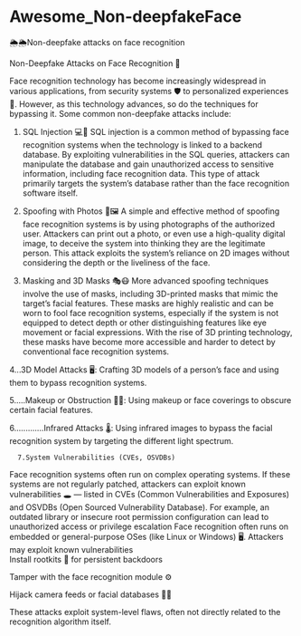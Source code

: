 # Awesome_Non-deepfakeFace
🌦️🌦️Non-deepfake attacks on face recognition 


Non-Deepfake Attacks on Face Recognition 🤖

Face recognition technology has become increasingly widespread in various applications, from security systems 🛡️ to personalized experiences 👥. However, as this technology advances, so do the techniques for bypassing it. Some common non-deepfake attacks include:

1. SQL Injection 💻🔐
SQL injection is a common method of bypassing face recognition systems when the technology is linked to a backend database. By exploiting vulnerabilities in the SQL queries, attackers can manipulate the database and gain unauthorized access to sensitive information, including face recognition data. This type of attack primarily targets the system’s database rather than the face recognition software itself.

2. Spoofing with Photos 📸🖼️
A simple and effective method of spoofing face recognition systems is by using photographs of the authorized user. Attackers can print out a photo, or even use a high-quality digital image, to deceive the system into thinking they are the legitimate person. This attack exploits the system’s reliance on 2D images without considering the depth or the liveliness of the face.

3. Masking and 3D Masks 🎭😷
More advanced spoofing techniques involve the use of masks, including 3D-printed masks that mimic the target’s facial features. These masks are highly realistic and can be worn to fool face recognition systems, especially if the system is not equipped to detect depth or other distinguishing features like eye movement or facial expressions. With the rise of 3D printing technology, these masks have become more accessible and harder to detect by conventional face recognition systems.


4...3D Model Attacks 🖥️: Crafting 3D models of a person’s face and using them to bypass recognition systems.

5.....Makeup or Obstruction 💄😷: Using makeup or face coverings to obscure certain facial features.

6.............Infrared Attacks 🌡️: Using infrared images to bypass the facial recognition system by targeting the different light spectrum.
    
      
      7.System Vulnerabilities (CVEs, OSVDBs)
Face recognition systems often run on complex operating systems. If these systems are not regularly patched, attackers can exploit known vulnerabilities 🕳️ — listed in CVEs (Common Vulnerabilities and Exposures) and OSVDBs (Open Sourced Vulnerability Database). For example, an outdated library or insecure root permission configuration can lead to unauthorized access or privilege escalation 
  Face recognition often runs on embedded or general-purpose OSes (like Linux or Windows) 🖥️. Attackers may exploit known vulnerabilities  
     Install rootkits 🧬 for persistent backdoors

Tamper with the face recognition module ⚙️

Hijack camera feeds or facial databases 🎥📁

These attacks exploit system-level flaws, often not directly related to the recognition algorithm itself.




